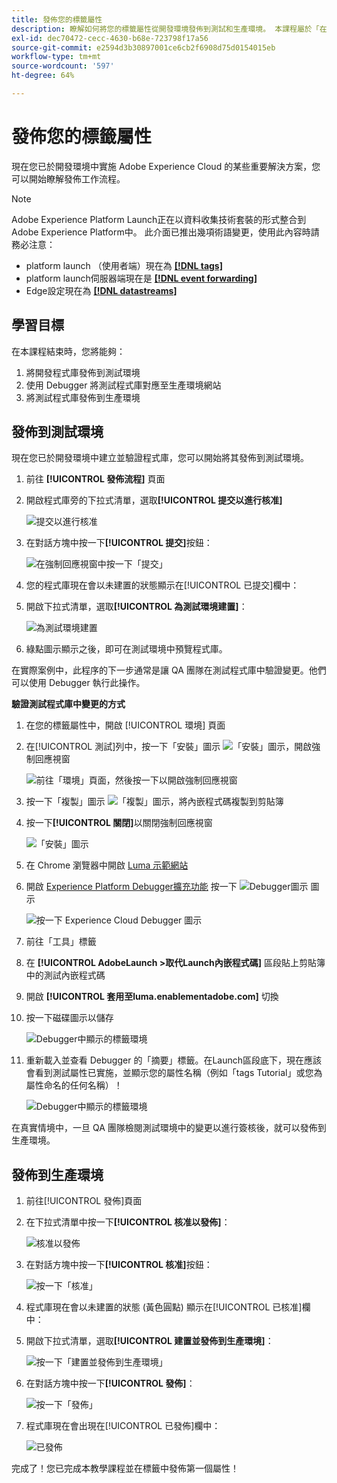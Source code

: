 ```yaml
---
title: 發佈您的標籤屬性
description: 瞭解如何將您的標籤屬性從開發環境發佈到測試和生產環境。 本課程屬於「在網站中實作Experience Cloud」教學課程的一部分。
exl-id: dec70472-cecc-4630-b68e-723798f17a56
source-git-commit: e2594d3b30897001ce6cb2f6908d75d0154015eb
workflow-type: tm+mt
source-wordcount: '597'
ht-degree: 64%

---
```


# 發佈您的標籤屬性

現在您已於開發環境中實施 Adobe Experience Cloud 的某些重要解決方案，您可以開始瞭解發佈工作流程。

>[!NOTE]
>
>Adobe Experience Platform Launch正在以資料收集技術套裝的形式整合到Adobe Experience Platform中。 此介面已推出幾項術語變更，使用此內容時請務必注意：
>
> * platform launch （使用者端）現在為 **[[!DNL tags]](https://experienceleague.adobe.com/docs/experience-platform/tags/home.html)**
> * platform launch伺服器端現在是 **[[!DNL event forwarding]](https://experienceleague.adobe.com/docs/experience-platform/tags/event-forwarding/overview.html)**
> * Edge設定現在為 **[[!DNL datastreams]](https://experienceleague.adobe.com/docs/experience-platform/edge/fundamentals/datastreams.html)**

## 學習目標

在本課程結束時，您將能夠：

1. 將開發程式庫發佈到測試環境
1. 使用 Debugger 將測試程式庫對應至生產環境網站
1. 將測試程式庫發佈到生產環境

## 發佈到測試環境

現在您已於開發環境中建立並驗證程式庫，您可以開始將其發佈到測試環境。

1. 前往 **[!UICONTROL 發佈流程]** 頁面

1. 開啟程式庫旁的下拉式清單，選取&#x200B;**[!UICONTROL 提交以進行核准]**

   ![提交以進行核准](images/publishing-submitForApproval.png)

1. 在對話方塊中按一下&#x200B;**[!UICONTROL 提交]**&#x200B;按鈕：

   ![在強制回應視窗中按一下「提交」](images/publishing-submit.png)

1. 您的程式庫現在會以未建置的狀態顯示在[!UICONTROL 已提交]欄中：

1. 開啟下拉式清單，選取&#x200B;**[!UICONTROL 為測試環境建置]**：

   ![為測試環境建置](images/publishing-buildForStaging.png)

1. 綠點圖示顯示之後，即可在測試環境中預覽程式庫。

在實際案例中，此程序的下一步通常是讓 QA 團隊在測試程式庫中驗證變更。他們可以使用 Debugger 執行此操作。

**驗證測試程式庫中變更的方式**

1. 在您的標籤屬性中，開啟 [!UICONTROL 環境] 頁面

1. 在[!UICONTROL 測試]列中，按一下「安裝」圖示 ![「安裝」圖示](images/launch-installIcon.png)，開啟強制回應視窗

   ![前往「環境」頁面，然後按一下以開啟強制回應視窗](images/publishing-getStagingCode.png)

1. 按一下「複製」圖示 ![「複製」圖示](images/launch-copyIcon.png)，將內嵌程式碼複製到剪貼簿

1. 按一下&#x200B;**[!UICONTROL 關閉]**&#x200B;以關閉強制回應視窗

   ![「安裝」圖示](images/publishing-copyStagingCode.png)

1. 在 Chrome 瀏覽器中開啟 [Luma 示範網站](https://luma.enablementadobe.com/content/luma/us/en.html)

1. 開啟 [Experience Platform Debugger擴充功能](https://chromewebstore.google.com/detail/adobe-experience-platform/bfnnokhpnncpkdmbokanobigaccjkpob) 按一下 ![Debugger圖示](images/icon-debugger.png) 圖示

   ![按一下 Experience Cloud Debugger 圖示](images/switchEnvironments-openDebugger.png)

1. 前往「工具」標籤

1. 在 **[!UICONTROL AdobeLaunch >取代Launch內嵌程式碼]** 區段貼上剪貼簿中的測試內嵌程式碼
1. 開啟 **[!UICONTROL 套用至luma.enablementadobe.com]** 切換

1. 按一下磁碟圖示以儲存

   ![Debugger中顯示的標籤環境](images/switchEnvironments-debugger-save.png)

1. 重新載入並查看 Debugger 的「摘要」標籤。在Launch區段底下，現在應該會看到測試屬性已實施，並顯示您的屬性名稱（例如「tags Tutorial」或您為屬性命名的任何名稱）！

   ![Debugger中顯示的標籤環境](images/publishing-debugger-staging.png)

在真實情境中，一旦 QA 團隊檢閱測試環境中的變更以進行簽核後，就可以發佈到生產環境。

## 發佈到生產環境

1. 前往[!UICONTROL 發佈]頁面

1. 在下拉式清單中按一下&#x200B;**[!UICONTROL 核准以發佈]**：

   ![核准以發佈](images/publishing-approveForPublishing.png)

1. 在對話方塊中按一下&#x200B;**[!UICONTROL 核准]**&#x200B;按鈕：

   ![按一下「核准」](images/publishing-approve.png)

1. 程式庫現在會以未建置的狀態 (黃色圓點) 顯示在[!UICONTROL 已核准]欄中：

1. 開啟下拉式清單，選取&#x200B;**[!UICONTROL 建置並發佈到生產環境]**：

   ![按一下「建置並發佈到生產環境」](images/publishing-buildAndPublishToProduction.png)

1. 在對話方塊中按一下&#x200B;**[!UICONTROL 發佈]**：

   ![按一下「發佈」](images/publishing-publish.png)

1. 程式庫現在會出現在[!UICONTROL 已發佈]欄中：

   ![已發佈](images/publishing-published.png)

完成了！您已完成本教學課程並在標籤中發佈第一個屬性！
